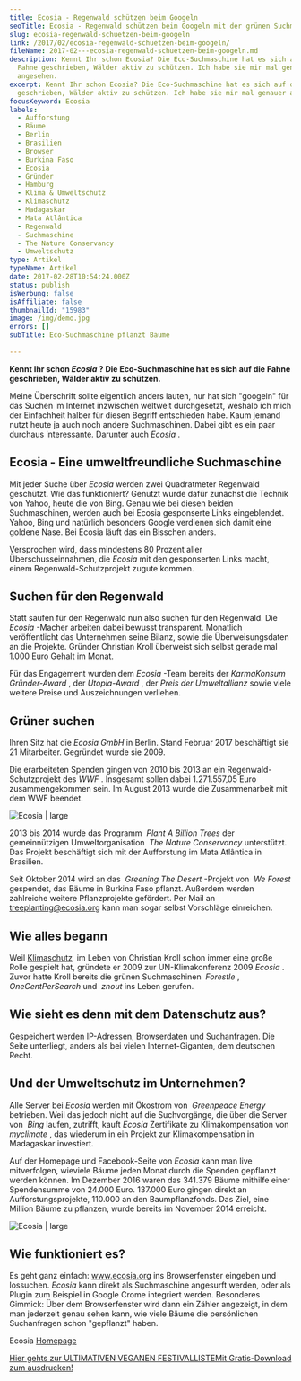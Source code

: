```yaml
---
title: Ecosia - Regenwald schützen beim Googeln
seoTitle: Ecosia - Regenwald schützen beim Googeln mit der grünen Suchmaschine
slug: ecosia-regenwald-schuetzen-beim-googeln
link: /2017/02/ecosia-regenwald-schuetzen-beim-googeln/
fileName: 2017-02---ecosia-regenwald-schuetzen-beim-googeln.md
description: Kennt Ihr schon Ecosia? Die Eco-Suchmaschine hat es sich auf die
  Fahne geschrieben, Wälder aktiv zu schützen. Ich habe sie mir mal genauer
  angesehen.
excerpt: Kennt Ihr schon Ecosia? Die Eco-Suchmaschine hat es sich auf die Fahne
  geschrieben, Wälder aktiv zu schützen. Ich habe sie mir mal genauer angesehen.
focusKeyword: Ecosia
labels:
  - Aufforstung
  - Bäume
  - Berlin
  - Brasilien
  - Browser
  - Burkina Faso
  - Ecosia
  - Gründer
  - Hamburg
  - Klima & Umweltschutz
  - Klimaschutz
  - Madagaskar
  - Mata Atlântica
  - Regenwald
  - Suchmaschine
  - The Nature Conservancy
  - Umweltschutz
type: Artikel
typeName: Artikel
date: 2017-02-28T10:54:24.000Z
status: publish
isWerbung: false
isAffiliate: false
thumbnailId: "15983"
image: /img/demo.jpg
errors: []
subTitle: Eco-Suchmaschine pflanzt Bäume
  
---
```


**Kennt Ihr schon _Ecosia_ ? Die Eco-Suchmaschine hat es sich auf die Fahne
geschrieben, Wälder aktiv zu schützen.**

Meine Überschrift sollte eigentlich anders lauten, nur hat sich "googeln" für
das Suchen im Internet inzwischen weltweit durchgesetzt, weshalb ich mich der
Einfachheit halber für diesen Begriff entschieden habe. Kaum jemand nutzt heute
ja auch noch andere Suchmaschinen. Dabei gibt es ein paar durchaus interessante.
Darunter auch _Ecosia_ .

## Ecosia - Eine umweltfreundliche Suchmaschine

Mit jeder Suche über _Ecosia_ werden zwei Quadratmeter Regenwald geschützt. Wie
das funktioniert? Genutzt wurde dafür zunächst die Technik von Yahoo, heute die
von Bing. Genau wie bei diesen beiden Suchmaschinen, werden auch bei Ecosia
gesponserte Links eingeblendet. Yahoo, Bing und natürlich besonders Google
verdienen sich damit eine goldene Nase. Bei Ecosia läuft das ein Bisschen
anders.

Versprochen wird, dass mindestens 80 Prozent aller Überschusseinnahmen, die
_Ecosia_ mit den gesponserten Links macht, einem Regenwald-Schutzprojekt zugute
kommen.

## Suchen für den Regenwald

Statt saufen für den Regenwald nun also suchen für den Regenwald. Die _Ecosia_
-Macher arbeiten dabei bewusst transparent. Monatlich veröffentlicht das
Unternehmen seine Bilanz, sowie die Überweisungsdaten an die Projekte. Gründer
Christian Kroll überweist sich selbst gerade mal 1.000 Euro Gehalt im Monat.

Für das Engagement wurden dem _Ecosia_ -Team bereits der _KarmaKonsum
Gründer-Award_ , der _Utopia-Award_ , der _Preis der Umweltallianz_ sowie viele
weitere Preise und Auszeichnungen verliehen.

## Grüner suchen

Ihren Sitz hat die _Ecosia GmbH_ in Berlin. Stand Februar 2017 beschäftigt sie
21 Mitarbeiter. Gegründet wurde sie 2009.

Die erarbeiteten Spenden gingen von 2010 bis 2013 an ein Regenwald-Schutzprojekt
des _WWF_ . Insgesamt sollen dabei 1.271.557,05 Euro zusammengekommen sein. Im
August 2013 wurde die Zusammenarbeit mit dem WWF beendet.

![Ecosia | large](http://cardamonchai.com/wp-content/uploads/2017/02/Bildschirmfoto-2017-02-28-um-10.41.42-800x564.png "Die Ecosia-Bilanz Dezember 2016")

2013 bis 2014 wurde das Programm  _Plant A Billion Trees_ der gemeinnützigen
Umweltorganisation  _The Nature Conservancy_ unterstützt. Das Projekt
beschäftigt sich mit der Aufforstung im Mata Atlântica in Brasilien.

Seit Oktober 2014 wird an das  _Greening The Desert_ -Projekt von  _We Forest_
gespendet, das Bäume in Burkina Faso pflanzt. Außerdem werden zahlreiche weitere
Pflanzprojekte gefördert. Per Mail an treeplanting@ecosia.org kann man sogar
selbst Vorschläge einreichen.

## Wie alles begann

Weil [Klimaschutz](/2017/02/klimaschutz-und-vegane-ernaehrung/)  im Leben von
Christian Kroll schon immer eine große Rolle gespielt hat, gründete er 2009 zur
UN-Klimakonferenz 2009 _Ecosia_ . Zuvor hatte Kroll bereits die grünen
Suchmaschinen  _Forestle_ ,  _OneCentPerSearch_ und  _znout_ ins Leben gerufen.

## Wie sieht es denn mit dem Datenschutz aus?

Gespeichert werden IP-Adressen, Browserdaten und Suchanfragen. Die Seite
unterliegt, anders als bei vielen Internet-Giganten, dem deutschen Recht.

## Und der Umweltschutz im Unternehmen?

Alle Server bei _Ecosia_ werden mit Ökostrom von  _Greenpeace Energy_ betrieben.
Weil das jedoch nicht auf die Suchvorgänge, die über die Server von  _Bing_
laufen, zutrifft, kauft _Ecosia_ Zertifikate zu Klimakompensation von 
_myclimate_ , das wiederum in ein Projekt zur Klimakompensation in Madagaskar
investiert.

Auf der Homepage und Facebook-Seite von _Ecosia_ kann man live mitverfolgen,
wieviele Bäume jeden Monat durch die Spenden gepflanzt werden können. Im
Dezember 2016 waren das 341.379 Bäume mithilfe einer Spendensumme von 24.000
Euro. 137.000 Euro gingen direkt an Aufforstungsprojekte, 110.000 an den
Baumpflanzfonds. Das Ziel, eine Million Bäume zu pflanzen, wurde bereits im
November 2014 erreicht.

![Ecosia | large](http://cardamonchai.com/wp-content/uploads/2017/02/Bildschirmfoto-2017-02-28-um-09.38.44-800x352.png "Ecosia-Förderbescheinigung Dezember 2016")

## Wie funktioniert es?

Es geht ganz einfach: www.ecosia.org ins Browserfenster eingeben und lossuchen.
_Ecosia_ kann direkt als Suchmaschine angesurft werden, oder als Plugin zum
Beispiel in Google Crome integriert werden. Besonderes Gimmick: Über dem
Browserfenster wird dann ein Zähler angezeigt, in dem man jederzeit genau sehen
kann, wie viele Bäume die persönlichen Suchanfragen schon "gepflanzt" haben.

Ecosia [Homepage](https://www.ecosia.org)

[Hier gehts zur ULTIMATIVEN VEGANEN FESTIVALLISTEMit Gratis-Download zum ausdrucken!](/2015/03/die-ultimative-vegane-festivalliste)

  